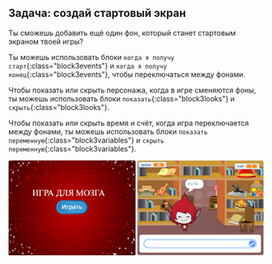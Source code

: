 ## Задача: создай стартовый экран

Ты сможешь добавить ещё один фон, который станет стартовым экраном твоей игры?

Ты можешь использовать блоки `когда я получу старт`{:class="block3events"} и `когда я получу конец`{:class="block3events"}, чтобы переключаться между фонами.

Чтобы показать или скрыть персонажа, когда в игре сменяются фоны, ты можешь использовать блоки `показать`{:class="block3looks"} и `скрыть`{:class="block3looks"}.

Чтобы показать или скрыть время и счёт, когда игра переключается между фонами, ты можешь использовать блоки `показать переменную`{:class="block3variables"} и `скрыть переменную`{:class="block3variables"}.

![Стартовый экран](images/brain-startscreen.png)